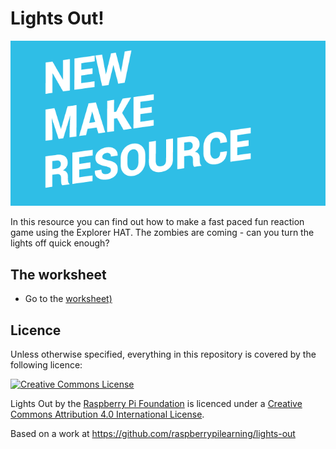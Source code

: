 # Lights Out!

![](cover_make.png)

In this resource you can find out how to make a fast paced fun reaction game using the Explorer HAT. The zombies are coming - can you turn the lights off quick enough? 

## The worksheet
* Go to the [worksheet)](worksheet.md)

## Licence

Unless otherwise specified, everything in this repository is covered by the following licence:

[![Creative Commons License](http://i.creativecommons.org/l/by-sa/4.0/88x31.png)](http://creativecommons.org/licenses/by-sa/4.0/)

Lights Out by the [Raspberry Pi Foundation](http://www.raspberrypi.org) is licenced under a [Creative Commons Attribution 4.0 International License](http://creativecommons.org/licenses/by-sa/4.0/).

Based on a work at https://github.com/raspberrypilearning/lights-out

